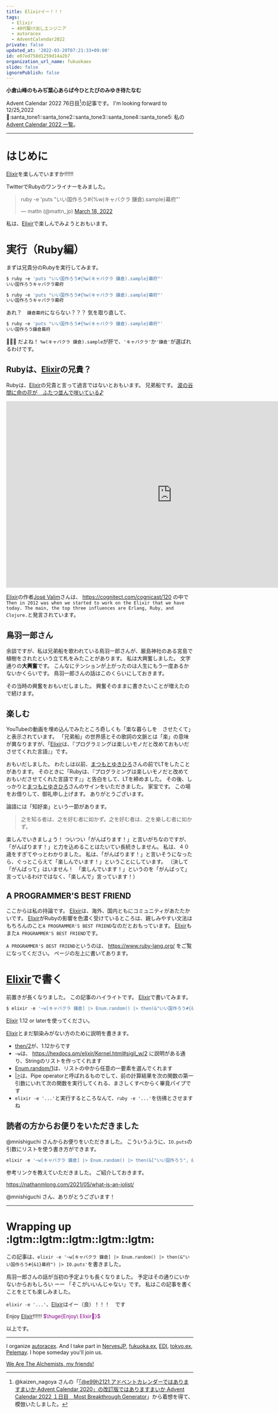 ```yaml
---
title: Elixirイー！！！
tags:
  - Elixir
  - 40代駆け出しエンジニア
  - autoracex
  - AdventCalendar2022
private: false
updated_at: '2022-03-20T07:21:33+09:00'
id: e07ed758d1259d14a2b7
organization_url_name: fukuokaex
slide: false
ignorePublish: false
---
```

**小倉山峰のもみぢ葉心あらば今ひとたびのみゆき待たなむ**

Advent Calendar 2022 76日目[^1]の記事です。
I'm looking forward to 12/25,2022 :santa::santa_tone1::santa_tone2::santa_tone3::santa_tone4::santa_tone5:
私の[Advent Calendar 2022 一覧](https://docs.google.com/spreadsheets/d/1HQvFjagQLRPjOYAjDVzWp9S4b8dKixxvvaz_TtbZWto/edit#gid=1723448955)。

[^1]: @kaizen_nagoya さんの「[「@e99h2121 アドベントカレンダーではありますまいか Advent Calendar 2020」の改訂版ではありますまいか Advent Calendar 2022 １日目　Most Breakthrough Generator](https://qiita.com/kaizen_nagoya/items/49ebebee3a0377f3b59b)」から着想を得て、模倣いたしました。 

---



# はじめに

[Elixir](https://elixir-lang.org/)を楽しんでいますか:bangbang::bangbang::bangbang:

TwitterでRubyのワンライナーをみました。

<blockquote class="twitter-tweet"><p lang="ja" dir="ltr">ruby -e &#39;puts &quot;いい国作ろう#{%w(キャバクラ 鎌倉).sample}幕府&quot;&#39;</p>&mdash; mattn (@mattn_jp) <a href="https://twitter.com/mattn_jp/status/1504850216335585281?ref_src=twsrc%5Etfw">March 18, 2022</a></blockquote> <script async src="https://platform.twitter.com/widgets.js" charset="utf-8"></script>


私は、[Elixir](https://elixir-lang.org/)で楽しんでみようとおもいます。


# 実行（Ruby編）

まずは兄貴分のRubyを実行してみます。


```ruby
$ ruby -e 'puts "いい国作ろう#{%w(キャバクラ 鎌倉).sample}幕府"'
いい国作ろうキャバクラ幕府

$ ruby -e 'puts "いい国作ろう#{%w(キャバクラ 鎌倉).sample}幕府"'
いい国作ろうキャバクラ幕府
```

あれ？　`鎌倉幕府`にならない？？？
気を取り直して、

```ruby
$ ruby -e 'puts "いい国作ろう#{%w(キャバクラ 鎌倉).sample}幕府"'
いい国作ろう鎌倉幕府
```

:tada::tada::tada:
だよね！
`%w(キャバクラ 鎌倉).sample`が肝で、`'キャバクラ'`か`'鎌倉'`が選ばれるわけです。

## Rubyは、[Elixir](https://elixir-lang.org/)の兄貴？

Rubyは、[Elixir](https://elixir-lang.org/)の兄貴と言って過言ではないとおもいます。
兄弟船です。
[波の谷間に命の花が　ふたつ並んで咲いている♪](https://www.youtube.com/watch?v=qngfuRrOO_I)

<iframe width="891" height="501" src="https://www.youtube.com/embed/qngfuRrOO_I" title="YouTube video player" frameborder="0" allow="accelerometer; autoplay; clipboard-write; encrypted-media; gyroscope; picture-in-picture" allowfullscreen></iframe>


[Elixir](https://elixir-lang.org/)の作者[José Valim](https://twitter.com/josevalim)さんは、 https://cognitect.com/cognicast/120 の中で`Then in 2012 was when we started to work on the Elixir that we have today. The main, the top three influences are Erlang, Ruby, and Clojure.`と発言されています。

## 鳥羽一郎さん

余談ですが、私は兄弟船を歌われている鳥羽一郎さんが、厳島神社のある宮島で植樹をされたという立て札をみたことがあります。
私は大興奮しました。
文字通りの**大興奮**です。
こんなにテンションが上がったのは人生にもう一度あるかないかくらいです。
鳥羽一郎さんの話はこのくらいにしておきます。


その当時の興奮をおもいだしました。
興奮そのままに書きたいことが増えたので続けます。

## 楽しむ

YouTubeの動画を埋め込んでみたところ奇しくも「楽な暮らしを　させたくて」と表示されています。
「兄弟船」の世界感とその歌詞の文脈とは「楽」の意味が異なりますが、「[Elixir](https://elixir-lang.org/)は、『プログラミングは楽しいモノだと改めておもいださせてくれた言語』」です。

おもいだしました。
わたしは以前、[まつもとゆきひろ](https://twitter.com/yukihiro_matz)さんの前でLTをしたことがあります。
そのときに「Rubyは、『プログラミングは楽しいモノだと改めておもいださせてくれた言語です』」と告白をして、LTを締めました。
その後、しっかりと[まつもとゆきひろ](https://twitter.com/yukihiro_matz)さんのサインをいただきました。
家宝です。
この場をお借りして、御礼申し上げます。
ありがとうございます。

論語には「知好楽」という一節があります。

> 之を知る者は、之を好む者に如かず。之を好む者は、之を樂しむ者に如かず。

楽しんでいきましょう！
ついつい「がんばります！」と言いがちなのですが、「がんばります！」と力を込めることはたいてい長続きしません。
私は、４０歳をすぎてやっとわかりました。
私は、「がんばります！」と言いそうになったら、ぐっとこらえて「楽しんでいます！」ということにしています。
（決して「がんばって」はいません！　「楽しんでいます！」というのを「がんばって」言っているわけではなく、「楽しんで」言っています！）


## A PROGRAMMER'S BEST FRIEND

ここからは私の持論です。
[Elixir](https://elixir-lang.org/)は、海外、国内ともにコミュニティがあたたかいです。
[Elixir](https://elixir-lang.org/)がRubyの影響を色濃く受けているところは、親しみやすい文法はもちろんのこと`A PROGRAMMER'S BEST FRIEND`なのだとおもっています。
[Elixir](https://elixir-lang.org/)もまた`A PROGRAMMER'S BEST FRIEND`です。

`A PROGRAMMER'S BEST FRIEND`というのは、 https://www.ruby-lang.org/ をご覧になってください。
ページの左上に書いてあります。




# [Elixir](https://elixir-lang.org/)で書く

前置きが長くなりました。
この記事のハイライトです。
[Elixir](https://elixir-lang.org/)で書いてみます。

```elixir
$ elixir -e '~w[キャバクラ 鎌倉] |> Enum.random() |> then(&"いい国作ろう#{&1}幕府") |> IO.puts'
```

[Elixir](https://elixir-lang.org/) 1.12 or laterを使ってください。

[Elixir](https://elixir-lang.org/)とまだ馴染みがない方のために説明を書きます。

- [then/2](https://hexdocs.pm/elixir/Kernel.html#then/2)が、1.12からです
- `~w`は、 https://hexdocs.pm/elixir/Kernel.html#sigil_w/2 に説明がある通り、Stringのリストを作ってくれます
- [Enum.random/1](https://hexdocs.pm/elixir/Enum.html#random/1)は、リストの中から任意の一要素を選んでくれます
- [|>](https://hexdocs.pm/elixir/Kernel.html#%7C%3E/2)は、Pipe operatorと呼ばれるものでして、前の計算結果を次の関数の第一引数にいれて次の関数を実行してくれる、まさしくすべからく畢竟パイプです
- `elixir -e '...'`と実行するところなんて、`ruby -e '...'`を彷彿とさせますね


## 読者の方からお便りをいただきました

@mnishiguchi さんからお便りをいただきました。
こういうふうに、`IO.puts`の引数にリストを使う書き方ができます。

```elixir
elixir -e '~w[キャバクラ 鎌倉] |> Enum.random() |> then(&["いい国作ろう", &1, "幕府"]) |> IO.puts'
```

参考リンクを教えていただきました。
ご紹介しておきます。

https://nathanmlong.com/2021/05/what-is-an-iolist/

@mnishiguchi さん、ありがとうございます！


---

# Wrapping up :lgtm::lgtm::lgtm::lgtm::lgtm:

この記事は、`elixir -e '~w[キャバクラ 鎌倉] |> Enum.random() |> then(&"いい国作ろう#{&1}幕府") |> IO.puts'`を書きました。

鳥羽一郎さんの話が当初の予定よりも長くなりました。
予定はその通りにいかないからおもしろい ーー 「そこがいいんじゃない」です。
私はこの記事を書くことをとても楽しみました。

`elixir -e '...'`、[Elixir](https://elixir-lang.org/)はイー（良）！！！　です


Enjoy [Elixir](https://elixir-lang.org/):bangbang::bangbang::bangbang:
<font color="purple">$\huge{Enjoy\ Elixir🚀}$</font>


以上です。





---

I organize [autoracex](https://autoracex.connpass.com/).
And I take part in [NervesJP](https://nerves-jp.connpass.com/), [fukuoka.ex](https://fukuokaex.connpass.com/), [EDI](https://fukuokaex.connpass.com/), [tokyo.ex](https://beam-lang.connpass.com/), [Pelemay](https://pelemay.connpass.com/).
I hope someday you'll join us.

[We Are The Alchemists, my friends!](https://www.youtube.com/watch?v=04854XqcfCY)





